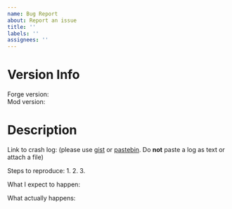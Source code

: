 ```yaml
---
name: Bug Report
about: Report an issue
title: ''
labels: ''
assignees: ''
---
```


# Version Info
Forge version:  
Mod version:

# Description
Link to crash log: (please use [gist] or [pastebin]. Do **not** paste a log as text or attach a file)

Steps to reproduce:
1. 
2. 
3. 

What I expect to happen:

What actually happens:

[gist]: https://gist.github.com/
[pastebin]: https://pastebin.com/